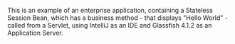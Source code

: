 This is an example of an enterprise application, containing a Stateless Session Bean, which has a business method - that displays "Hello World" - called from a Servlet, using IntelliJ as an IDE and Glassfish 4.1.2 as an Application Server.
